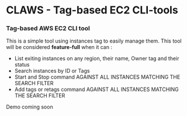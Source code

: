 # CLAWS  - Tag-based EC2 CLI-tools
### Tag-based AWS EC2 CLI tool

This is a simple tool using instances tag to easily manage them.
This tool will be considered **feature-full** when it can :
 - List exiting instances on any region, their name, Owner tag and their status
 - Search instances by ID or Tags
 - Start and Stop command AGAINST ALL INSTANCES MATCHING THE SEARCH FILTER
 - Add tags or retags command AGAINST ALL INSTANCES MATCHING THE SEARCH FILTER

Demo coming soon
